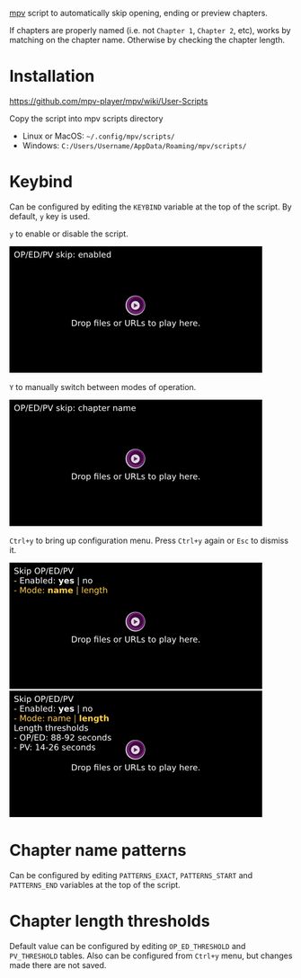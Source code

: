 [mpv](https://github.com/mpv-player/mpv) script to automatically skip opening, ending or preview chapters.

If chapters are properly named (i.e. not `Chapter 1`, `Chapter 2`, etc), works by matching on the chapter name.
Otherwise by checking the chapter length.

# Installation

https://github.com/mpv-player/mpv/wiki/User-Scripts

Copy the script into mpv scripts directory

- Linux or MacOS: `~/.config/mpv/scripts/`
- Windows: `C:/Users/Username/AppData/Roaming/mpv/scripts/`

# Keybind

Can be configured by editing the `KEYBIND` variable at the top of the script. By default, `y` key is used.

`y` to enable or disable the script.

![](screenshots/y.png)

`Y` to manually switch between modes of operation.

![](screenshots/Y.png)

`Ctrl+y` to bring up configuration menu. Press `Ctrl+y` again or `Esc` to dismiss it.

![](screenshots/Ctrl+y-1.png)
![](screenshots/Ctrl+y-2.png)

# Chapter name patterns

Can be configured by editing `PATTERNS_EXACT`, `PATTERNS_START` and `PATTERNS_END` variables at the top of the script.

# Chapter length thresholds

Default value can be configured by editing `OP_ED_THRESHOLD` and `PV_THRESHOLD` tables. Also can be configured from `Ctrl+y` menu, but changes made there are not saved.
